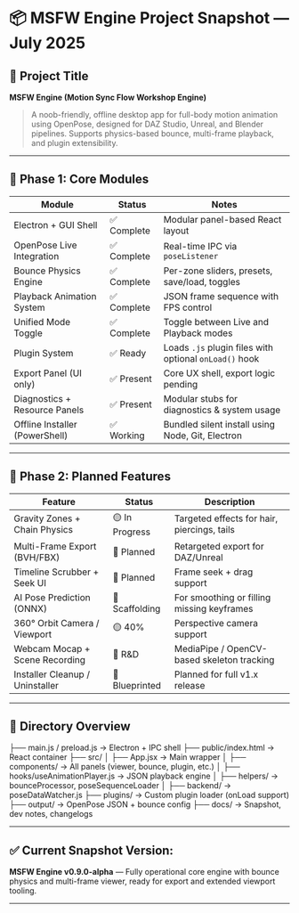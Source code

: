 # 📦 MSFW Engine Project Snapshot — July 2025

## 🔰 Project Title
**MSFW Engine (Motion Sync Flow Workshop Engine)**  
> A noob-friendly, offline desktop app for full-body motion animation using OpenPose, designed for DAZ Studio, Unreal, and Blender pipelines. Supports physics-based bounce, multi-frame playback, and plugin extensibility.

---

## 🚀 Phase 1: Core Modules

| Module                           | Status        | Notes                                                  |
|----------------------------------|---------------|--------------------------------------------------------|
| Electron + GUI Shell             | ✅ Complete    | Modular panel-based React layout                       |
| OpenPose Live Integration        | ✅ Complete    | Real-time IPC via `poseListener`                       |
| Bounce Physics Engine            | ✅ Complete    | Per-zone sliders, presets, save/load, toggles          |
| Playback Animation System        | ✅ Complete    | JSON frame sequence with FPS control                   |
| Unified Mode Toggle              | ✅ Complete    | Toggle between Live and Playback modes                 |
| Plugin System                    | ✅ Ready       | Loads `.js` plugin files with optional `onLoad()` hook |
| Export Panel (UI only)           | ✅ Present     | Core UX shell, export logic pending                    |
| Diagnostics + Resource Panels    | ✅ Present     | Modular stubs for diagnostics & system usage           |
| Offline Installer (PowerShell)   | ✅ Working     | Bundled silent install using Node, Git, Electron       |

---

## 🧠 Phase 2: Planned Features

| Feature                            | Status       | Description                                    |
|-----------------------------------|--------------|------------------------------------------------|
| Gravity Zones + Chain Physics     | 🟡 In Progress | Targeted effects for hair, piercings, tails    |
| Multi-Frame Export (BVH/FBX)       | 🔄 Planned     | Retargeted export for DAZ/Unreal               |
| Timeline Scrubber + Seek UI       | 🔄 Planned     | Frame seek + drag support                      |
| AI Pose Prediction (ONNX)         | 🔄 Scaffolding | For smoothing or filling missing keyframes     |
| 360° Orbit Camera / Viewport      | 🟡 40%         | Perspective camera support                     |
| Webcam Mocap + Scene Recording    | 🔄 R&D         | MediaPipe / OpenCV-based skeleton tracking     |
| Installer Cleanup / Uninstaller   | 🔄 Blueprinted | Planned for full v1.x release                  |

---

## 🧩 Directory Overview

├── main.js / preload.js → Electron + IPC shell
├── public/index.html → React container
├── src/
│ ├── App.jsx → Main wrapper
│ ├── components/ → All panels (viewer, bounce, plugin, etc.)
│ ├── hooks/useAnimationPlayer.js → JSON playback engine
│ ├── helpers/ → bounceProcessor, poseSequenceLoader
│ ├── backend/ → poseDataWatcher.js
├── plugins/ → Custom plugin loader (onLoad support)
├── output/ → OpenPose JSON + bounce config
├── docs/ → Snapshot, dev notes, changelogs


---

## ✅ Current Snapshot Version:  
**MSFW Engine v0.9.0-alpha** — Fully operational core engine with bounce physics and multi-frame viewer, ready for export and extended viewport tooling.

---


